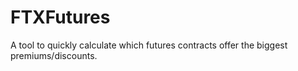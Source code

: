 # FTXFutures
A tool to quickly calculate which futures contracts offer the biggest premiums/discounts.
